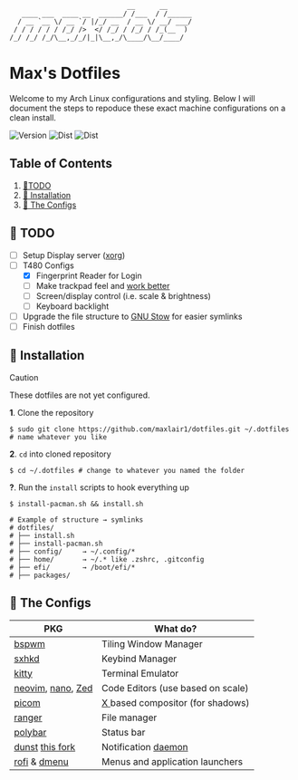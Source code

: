 <!-- ```shell
dotfiles/
├── install.sh
├── config/
│   ├── nvim/
│   └── alacritty/
├── root/
│   └── .bashrc
├── efi/
│   └── custom-boot-entry.efi
``` -->
```
                             __      __      
   ____ ___  ____ __  ______/ /___  / /______
  / __ `__ \/ __ `/ |/_/ __  / __ \/ __/ ___/
 / / / / / / /_/ />  </ /_/ / /_/ / /_(__  ) 
/_/ /_/ /_/\__,_/_/|_|\__,_/\____/\__/____/                                              
```


# Max's Dotfiles
Welcome to my Arch Linux configurations and styling. Below I will document the steps to repoduce these exact machine configurations on a clean install.

![Version](https://badgen.net/badge/color/0.1/orange?label=Version) 
![Dist](https://badgen.net/badge/color/Arch&nbsp;Linux/blue?label=Distribution)
![Dist](https://badgen.net/badge/color/Unstable/red?label=Stability)

## Table of Contents

1. [🐧TODO](#todo)
2. [💾 Installation](#installation)
1. [🍚 The Configs](#the-configs)

## 🐧 TODO
- [ ] Setup Display server ([xorg](https://wiki.archlinux.org/title/Xorg))
- [ ] T480 Configs
    - [x] Fingerprint Reader for Login
    - [ ] Make trackpad feel and [work better](https://wiki.archlinux.org/title/Touchpad_Synaptics)
    - [ ] Screen/display control (i.e. scale & brightness)
    - [ ] Keyboard backlight
- [ ] Upgrade the file structure to [GNU Stow](https://www.gnu.org/software/stow/) for easier symlinks
- [ ] Finish dotfiles 

## 💾 Installation
> [!CAUTION]
> These dotfiles are not yet configured.

**1**. Clone the repository
```shell
$ sudo git clone https://github.com/maxlair1/dotfiles.git ~/.dotfiles # name whatever you like
```

**2**. `cd` into cloned repository
```shell
$ cd ~/.dotfiles # change to whatever you named the folder
```

**?**. Run the `install` scripts to hook everything up
```shell
$ install-pacman.sh && install.sh

# Example of structure → symlinks
# dotfiles/
# ├── install.sh
# ├── install-pacman.sh
# ├── config/     → ~/.config/*
# ├── home/       → ~/.* like .zshrc, .gitconfig
# ├── efi/        → /boot/efi/*
# ├── packages/
```

## 🍚 The Configs

| PKG    | What do?       |
| ------ | -------------- |
| [bspwm](https://github.com/baskerville/bspwm)  | Tiling Window Manager|
| [sxhkd](https://wiki.archlinux.org/title/Sxhkd)| Keybind Manager      |
| [kitty](https://sw.kovidgoyal.net/kitty/)      | Terminal Emulator    |
| [neovim](https://neovim.io/), [nano](https://www.nano-editor.org/), [Zed](https://zed.dev/)| Code Editors (use based on scale)|
| [picom](https://github.com/yshui/picom)                                                           | [X ](https://wiki.archlinux.org/title/Xorg) based compositor (for shadows) |
| [ranger](https://github.com/ranger/ranger)                                                        | File manager                                                               |
| [polybar](https://github.com/polybar/polybar)                                                     | Status bar                                                                 |
| [dunst](https://github.com/dunst-project/dunst) [this fork](https://github.com/Barbaross93/dunst) | Notification [daemon](https://en.wikipedia.org/wiki/Daemon_(computing))    |
| [rofi](https://github.com/davatorium/rofi) & [dmenu](https://wiki.archlinux.org/title/Dmenu)      | Menus and application launchers |                                                    
